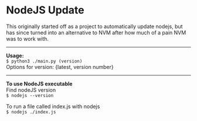 # NodeJS Update

This originally started off as a project to automatically update nodejs, but has since turned into an alternative to NVM after how much of a pain NVM was to work with.
  
---
  
**Usage:**  
`$ python3 ./main.py (version)  `  
Options for version: {latest, version number}  
  
---
**To use NodeJS executable**  
Find nodeJS version  
`$ nodejs --version`  
  
To run a file called index.js with nodejs  
`$ nodejs ./index.js`
